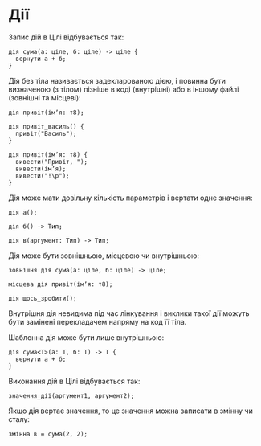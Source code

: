 # Дії

Запис дій в Цілі відбувається так:

```ціль
дія сума(а: ціле, б: ціле) -> ціле {
  вернути а + б;
}
```

Дія без тіла називається задекларованою дією, і повинна бути визначеною (з тілом) пізніше в коді (внутрішні) або в
іншому файлі (зовнішні та місцеві):

```ціль
дія привіт(імʼя: т8);

дія привіт_василь() {
  привіт("Василь");
}

дія привіт(імʼя: т8) {
  вивести("Привіт, ");
  вивести(імʼя);
  вивести("!\р");
}
```

Дія може мати довільну кількість параметрів і вертати одне значення:

```ціль
дія а();
```

```ціль
дія б() -> Тип;
```

```ціль
дія в(аргумент: Тип) -> Тип;
```

Дія може бути зовнішньою, місцевою чи внутрішньою:

```ціль
зовнішня дія сума(а: ціле, б: ціле) -> ціле;

місцева дія привіт(імʼя: т8);

дія щось_зробити();
```

Внутрішня дія невидима під час лінкування і виклики такої дії можуть
бути замінені перекладачем напряму на код її тіла.

Шаблонна дія може бути лише внутрішньою:

```ціль
дія сума<Т>(а: Т, б: Т) -> Т {
  вернути а + б;
}
```

Виконання дій в Цілі відбувається так:

```ціль
значення_дії(аргумент1, аргумент2);
```

Якщо дія вертає значення, то це значення можна записати в змінну чи сталу:

```ціль
змінна в = сума(2, 2);
```